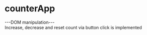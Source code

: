 # counterApp
---DOM manipulation--- <br>
Increase, decrease and reset count via button click is implemented
